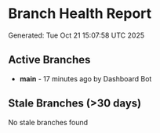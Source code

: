 # Branch Health Report
Generated: Tue Oct 21 15:07:58 UTC 2025

## Active Branches
- **main** - 17 minutes ago by Dashboard Bot

## Stale Branches (>30 days)
No stale branches found
